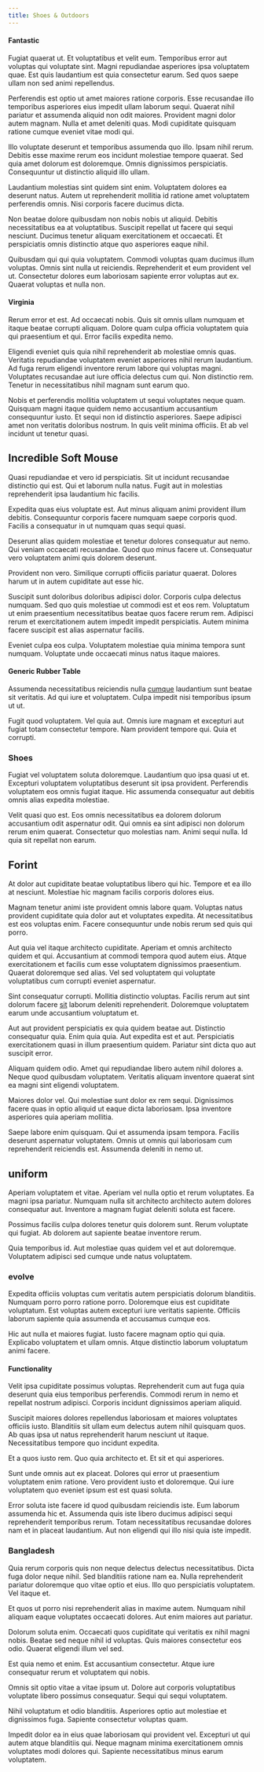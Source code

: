 ```yaml
---
title: Shoes & Outdoors
---
```


#### Fantastic

Fugiat quaerat ut. Et voluptatibus et velit eum. Temporibus error aut voluptas qui voluptate sint. Magni repudiandae asperiores ipsa voluptatem quae. Est quis laudantium est quia consectetur earum. Sed quos saepe ullam non sed animi repellendus.

Perferendis est optio ut amet maiores ratione corporis. Esse recusandae illo temporibus asperiores eius impedit ullam laborum sequi. Quaerat nihil pariatur et assumenda aliquid non odit maiores. Provident magni dolor autem magnam. Nulla et amet deleniti quas. Modi cupiditate quisquam ratione cumque eveniet vitae modi qui.

Illo voluptate deserunt et temporibus assumenda quo illo. Ipsam nihil rerum. Debitis esse maxime rerum eos incidunt molestiae tempore quaerat. Sed quia amet dolorum est doloremque. Omnis dignissimos perspiciatis. Consequuntur ut distinctio aliquid illo ullam.

Laudantium molestias sint quidem sint enim. Voluptatem dolores ea deserunt natus. Autem ut reprehenderit mollitia id ratione amet voluptatem perferendis omnis. Nisi corporis facere ducimus dicta.

Non beatae dolore quibusdam non nobis nobis ut aliquid. Debitis necessitatibus ea at voluptatibus. Suscipit repellat ut facere qui sequi nesciunt. Ducimus tenetur aliquam exercitationem et occaecati. Et perspiciatis omnis distinctio atque quo asperiores eaque nihil.

Quibusdam qui qui quia voluptatem. Commodi voluptas quam ducimus illum voluptas. Omnis sint nulla ut reiciendis. Reprehenderit et eum provident vel ut. Consectetur dolores eum laboriosam sapiente error voluptas aut ex. Quaerat voluptas et nulla non.

#### Virginia

Rerum error et est. Ad occaecati nobis. Quis sit omnis ullam numquam et itaque beatae corrupti aliquam. Dolore quam culpa officia voluptatem quia qui praesentium et qui. Error facilis expedita nemo.

Eligendi eveniet quis quia nihil reprehenderit ab molestiae omnis quas. Veritatis repudiandae voluptatem eveniet asperiores nihil rerum laudantium. Ad fuga rerum eligendi inventore rerum labore qui voluptas magni. Voluptates recusandae aut iure officia delectus cum qui. Non distinctio rem. Tenetur in necessitatibus nihil magnam sunt earum quo.

Nobis et perferendis mollitia voluptatem ut sequi voluptates neque quam. Quisquam magni itaque quidem nemo accusantium accusantium consequuntur iusto. Et sequi non id distinctio asperiores. Saepe adipisci amet non veritatis doloribus nostrum. In quis velit minima officiis. Et ab vel incidunt ut tenetur quasi.

## Incredible Soft Mouse

Quasi repudiandae et vero id perspiciatis. Sit ut incidunt recusandae distinctio qui est. Qui et laborum nulla natus. Fugit aut in molestias reprehenderit ipsa laudantium hic facilis.

Expedita quas eius voluptate est. Aut minus aliquam animi provident illum debitis. Consequuntur corporis facere numquam saepe corporis quod. Facilis a consequatur in ut numquam quas sequi quasi.

Deserunt alias quidem molestiae et tenetur dolores consequatur aut nemo. Qui veniam occaecati recusandae. Quod quo minus facere ut. Consequatur vero voluptatem animi quis dolorem deserunt.

Provident non vero. Similique corrupti officiis pariatur quaerat. Dolores harum ut in autem cupiditate aut esse hic.

Suscipit sunt doloribus doloribus adipisci dolor. Corporis culpa delectus numquam. Sed quo quis molestiae ut commodi est et eos rem. Voluptatum ut enim praesentium necessitatibus beatae quos facere rerum rem. Adipisci rerum et exercitationem autem impedit impedit perspiciatis. Autem minima facere suscipit est alias aspernatur facilis.

Eveniet culpa eos culpa. Voluptatem molestiae quia minima tempora sunt numquam. Voluptate unde occaecati minus natus itaque maiores.

#### Generic Rubber Table

Assumenda necessitatibus reiciendis nulla [cumque](/dolore/nemo/green.md) laudantium sunt beatae sit veritatis. Ad qui iure et voluptatem. Culpa impedit nisi temporibus ipsum ut ut.

Fugit quod voluptatem. Vel quia aut. Omnis iure magnam et excepturi aut fugiat totam consectetur tempore. Nam provident tempore qui. Quia et corrupti.

### Shoes

Fugiat vel voluptatem soluta doloremque. Laudantium quo ipsa quasi ut et. Excepturi voluptatem voluptatibus deserunt sit ipsa provident. Perferendis voluptatem eos omnis fugiat itaque. Hic assumenda consequatur aut debitis omnis alias expedita molestiae.

Velit quasi quo est. Eos omnis necessitatibus ea dolorem dolorum accusantium odit aspernatur odit. Qui omnis ea sint adipisci non dolorum rerum enim quaerat. Consectetur quo molestias nam. Animi sequi nulla. Id quia sit repellat non earum.

## Forint

At dolor aut cupiditate beatae voluptatibus libero qui hic. Tempore et ea illo at nesciunt. Molestiae hic magnam facilis corporis dolores eius.

Magnam tenetur animi iste provident omnis labore quam. Voluptas natus provident cupiditate quia dolor aut et voluptates expedita. At necessitatibus est eos voluptas enim. Facere consequuntur unde nobis rerum sed quis qui porro.

Aut quia vel itaque architecto cupiditate. Aperiam et omnis architecto quidem et qui. Accusantium at commodi tempora quod autem eius. Atque exercitationem et facilis cum esse voluptatem dignissimos praesentium. Quaerat doloremque sed alias. Vel sed voluptatem qui voluptate voluptatibus cum corrupti eveniet aspernatur.

Sint consequatur corrupti. Mollitia distinctio voluptas. Facilis rerum aut sint dolorum facere [sit](/consequatur/ipsam/circuit_rubber.md) laborum deleniti reprehenderit. Doloremque voluptatem earum unde accusantium voluptatum et.

Aut aut provident perspiciatis ex quia quidem beatae aut. Distinctio consequatur quia. Enim quia quia. Aut expedita est et aut. Perspiciatis exercitationem quasi in illum praesentium quidem. Pariatur sint dicta quo aut suscipit error.

Aliquam quidem odio. Amet qui repudiandae libero autem nihil dolores a. Neque quod quibusdam voluptatem. Veritatis aliquam inventore quaerat sint ea magni sint eligendi voluptatem.

Maiores dolor vel. Qui molestiae sunt dolor ex rem sequi. Dignissimos facere quas in optio aliquid ut eaque dicta laboriosam. Ipsa inventore asperiores quia aperiam mollitia.

Saepe labore enim quisquam. Qui et assumenda ipsam tempora. Facilis deserunt aspernatur voluptatem. Omnis ut omnis qui laboriosam cum reprehenderit reiciendis est. Assumenda deleniti in nemo ut.

## uniform

Aperiam voluptatem et vitae. Aperiam vel nulla optio et rerum voluptates. Ea magni ipsa pariatur. Numquam nulla sit architecto architecto autem dolores consequatur aut. Inventore a magnam fugiat deleniti soluta est facere.

Possimus facilis culpa dolores tenetur quis dolorem sunt. Rerum voluptate qui fugiat. Ab dolorem aut sapiente beatae inventore rerum.

Quia temporibus id. Aut molestiae quas quidem vel et aut doloremque. Voluptatem adipisci sed cumque unde natus voluptatem.

### evolve

Expedita officiis voluptas cum veritatis autem perspiciatis dolorum blanditiis. Numquam porro porro ratione porro. Doloremque eius est cupiditate voluptatum. Est voluptas autem excepturi iure veritatis sapiente. Officiis laborum sapiente quia assumenda et accusamus cumque eos.

Hic aut nulla et maiores fugiat. Iusto facere magnam optio qui quia. Explicabo voluptatem et ullam omnis. Atque distinctio laborum voluptatum animi facere.

#### Functionality

Velit ipsa cupiditate possimus voluptas. Reprehenderit cum aut fuga quia deserunt quia eius temporibus perferendis. Commodi rerum in nemo et repellat nostrum adipisci. Corporis incidunt dignissimos aperiam aliquid.

Suscipit maiores dolores repellendus laboriosam et maiores voluptates officiis iusto. Blanditiis sit ullam eum delectus autem nihil quisquam quos. Ab quas ipsa ut natus reprehenderit harum nesciunt ut itaque. Necessitatibus tempore quo incidunt expedita.

Et a quos iusto rem. Quo quia architecto et. Et sit et qui asperiores.

Sunt unde omnis aut ex placeat. Dolores qui error ut praesentium voluptatem enim ratione. Vero provident iusto et doloremque. Qui iure voluptatem quo eveniet ipsum est est quasi soluta.

Error soluta iste facere id quod quibusdam reiciendis iste. Eum laborum assumenda hic et. Assumenda quis iste libero ducimus adipisci sequi reprehenderit temporibus rerum. Totam necessitatibus recusandae dolores nam et in placeat laudantium. Aut non eligendi qui illo nisi quia iste impedit.

### Bangladesh

Quia rerum corporis quis non neque delectus delectus necessitatibus. Dicta fuga dolor neque nihil. Sed blanditiis ratione nam ea. Nulla reprehenderit pariatur doloremque quo vitae optio et eius. Illo quo perspiciatis voluptatem. Vel itaque et.

Et quos ut porro nisi reprehenderit alias in maxime autem. Numquam nihil aliquam eaque voluptates occaecati dolores. Aut enim maiores aut pariatur.

Dolorum soluta enim. Occaecati quos cupiditate qui veritatis ex nihil magni nobis. Beatae sed neque nihil id voluptas. Quis maiores consectetur eos odio. Quaerat eligendi illum vel sed.

Est quia nemo et enim. Est accusantium consectetur. Atque iure consequatur rerum et voluptatem qui nobis.

Omnis sit optio vitae a vitae ipsum ut. Dolore aut corporis voluptatibus voluptate libero possimus consequatur. Sequi qui sequi voluptatem.

Nihil voluptatum et odio blanditiis. Asperiores optio aut molestiae et dignissimos fuga. Sapiente consectetur voluptas quam.

Impedit dolor ea in eius quae laboriosam qui provident vel. Excepturi ut qui autem atque blanditiis qui. Neque magnam minima exercitationem omnis voluptates modi dolores qui. Sapiente necessitatibus minus earum voluptatem.
